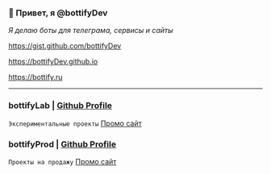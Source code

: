 ### 👋 Привет, я @bottifyDev 

_Я делаю боты для телеграма, сервисы и сайты_


https://gist.github.com/bottifyDev

https://bottifyDev.github.io

https://bottify.ru

---

### bottifyLab | [Github Profile](https://github.com/bottifyLab)
`Экспериментальные проекты`
<a href="https://bottifyLab.github.io" target="_blank">Промо сайт</a>

### bottifyProd | [Github Profile](https://github.com/bottifyProd)
`Проекты на продажу`
<a href="https://bottifyProd.github.io" target="_blank">Промо сайт</a>
